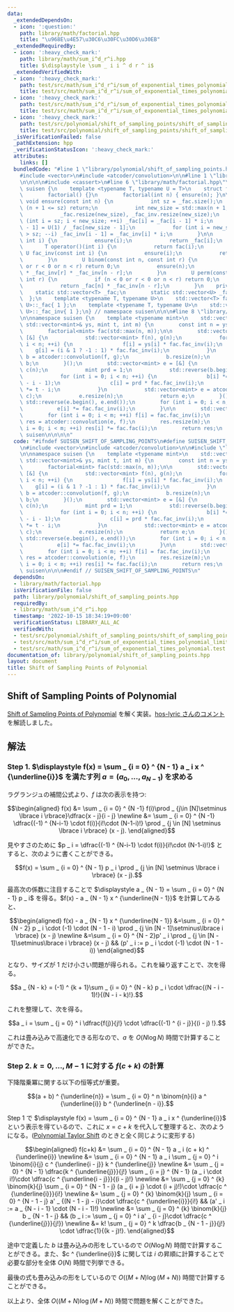 ```yaml
---
data:
  _extendedDependsOn:
  - icon: ':question:'
    path: library/math/factorial.hpp
    title: "\u968E\u4E57\u30C6\u30FC\u30D6\u30EB"
  _extendedRequiredBy:
  - icon: ':heavy_check_mark:'
    path: library/math/sum_i^d_r^i.hpp
    title: $\displaystyle \sum _ i i ^ d r ^ i$
  _extendedVerifiedWith:
  - icon: ':heavy_check_mark:'
    path: test/src/math/sum_i^d_r^i/sum_of_exponential_times_polynomial.test.cpp
    title: test/src/math/sum_i^d_r^i/sum_of_exponential_times_polynomial.test.cpp
  - icon: ':heavy_check_mark:'
    path: test/src/math/sum_i^d_r^i/sum_of_exponential_times_polynomial_limit.test.cpp
    title: test/src/math/sum_i^d_r^i/sum_of_exponential_times_polynomial_limit.test.cpp
  - icon: ':heavy_check_mark:'
    path: test/src/polynomial/shift_of_sampling_points/shift_of_sampling_points_of_polynomial.test.cpp
    title: test/src/polynomial/shift_of_sampling_points/shift_of_sampling_points_of_polynomial.test.cpp
  _isVerificationFailed: false
  _pathExtension: hpp
  _verificationStatusIcon: ':heavy_check_mark:'
  attributes:
    links: []
  bundledCode: "#line 1 \"library/polynomial/shift_of_sampling_points.hpp\"\n\n\n\n\
    #include <vector>\n#include <atcoder/convolution>\n\n#line 1 \"library/math/factorial.hpp\"\
    \n\n\n\n#include <cassert>\n#line 6 \"library/math/factorial.hpp\"\n\nnamespace\
    \ suisen {\n    template <typename T, typename U = T>\n    struct factorial {\n\
    \        factorial() {}\n        factorial(int n) { ensure(n); }\n\n        static\
    \ void ensure(const int n) {\n            int sz = _fac.size();\n            if\
    \ (n + 1 <= sz) return;\n            int new_size = std::max(n + 1, sz * 2);\n\
    \            _fac.resize(new_size), _fac_inv.resize(new_size);\n            for\
    \ (int i = sz; i < new_size; ++i) _fac[i] = _fac[i - 1] * i;\n            _fac_inv[new_size\
    \ - 1] = U(1) / _fac[new_size - 1];\n            for (int i = new_size - 1; i\
    \ > sz; --i) _fac_inv[i - 1] = _fac_inv[i] * i;\n        }\n\n        T fac(const\
    \ int i) {\n            ensure(i);\n            return _fac[i];\n        }\n \
    \       T operator()(int i) {\n            return fac(i);\n        }\n       \
    \ U fac_inv(const int i) {\n            ensure(i);\n            return _fac_inv[i];\n\
    \        }\n        U binom(const int n, const int r) {\n            if (n < 0\
    \ or r < 0 or n < r) return 0;\n            ensure(n);\n            return _fac[n]\
    \ * _fac_inv[r] * _fac_inv[n - r];\n        }\n        U perm(const int n, const\
    \ int r) {\n            if (n < 0 or r < 0 or n < r) return 0;\n            ensure(n);\n\
    \            return _fac[n] * _fac_inv[n - r];\n        }\n    private:\n    \
    \    static std::vector<T> _fac;\n        static std::vector<U> _fac_inv;\n  \
    \  };\n    template <typename T, typename U>\n    std::vector<T> factorial<T,\
    \ U>::_fac{ 1 };\n    template <typename T, typename U>\n    std::vector<U> factorial<T,\
    \ U>::_fac_inv{ 1 };\n} // namespace suisen\n\n\n#line 8 \"library/polynomial/shift_of_sampling_points.hpp\"\
    \n\nnamespace suisen {\n    template <typename mint>\n    std::vector<mint> shift_of_sampling_points(const\
    \ std::vector<mint>& ys, mint t, int m) {\n        const int n = ys.size();\n\
    \        factorial<mint> fac(std::max(n, m));\n\n        std::vector<mint> b =\
    \ [&] {\n            std::vector<mint> f(n), g(n);\n            for (int i = 0;\
    \ i < n; ++i) {\n                f[i] = ys[i] * fac.fac_inv(i);\n            \
    \    g[i] = (i & 1 ? -1 : 1) * fac.fac_inv(i);\n            }\n            std::vector<mint>\
    \ b = atcoder::convolution(f, g);\n            b.resize(n);\n            return\
    \ b;\n        }();\n        std::vector<mint> e = [&] {\n            std::vector<mint>\
    \ c(n);\n            mint prd = 1;\n            std::reverse(b.begin(), b.end());\n\
    \            for (int i = 0; i < n; ++i) {\n                b[i] *= fac.fac(n\
    \ - i - 1);\n                c[i] = prd * fac.fac_inv(i);\n                prd\
    \ *= t - i;\n            }\n            std::vector<mint> e = atcoder::convolution(b,\
    \ c);\n            e.resize(n);\n            return e;\n        }();\n       \
    \ std::reverse(e.begin(), e.end());\n        for (int i = 0; i < n; ++i) {\n \
    \           e[i] *= fac.fac_inv(i);\n        }\n\n        std::vector<mint> f(m);\n\
    \        for (int i = 0; i < m; ++i) f[i] = fac.fac_inv(i);\n        std::vector<mint>\
    \ res = atcoder::convolution(e, f);\n        res.resize(m);\n        for (int\
    \ i = 0; i < m; ++i) res[i] *= fac.fac(i);\n        return res;\n    }\n} // namespace\
    \ suisen\n\n\n\n"
  code: "#ifndef SUISEN_SHIFT_OF_SAMPLING_POINTS\n#define SUISEN_SHIFT_OF_SAMPLING_POINTS\n\
    \n#include <vector>\n#include <atcoder/convolution>\n\n#include \"library/math/factorial.hpp\"\
    \n\nnamespace suisen {\n    template <typename mint>\n    std::vector<mint> shift_of_sampling_points(const\
    \ std::vector<mint>& ys, mint t, int m) {\n        const int n = ys.size();\n\
    \        factorial<mint> fac(std::max(n, m));\n\n        std::vector<mint> b =\
    \ [&] {\n            std::vector<mint> f(n), g(n);\n            for (int i = 0;\
    \ i < n; ++i) {\n                f[i] = ys[i] * fac.fac_inv(i);\n            \
    \    g[i] = (i & 1 ? -1 : 1) * fac.fac_inv(i);\n            }\n            std::vector<mint>\
    \ b = atcoder::convolution(f, g);\n            b.resize(n);\n            return\
    \ b;\n        }();\n        std::vector<mint> e = [&] {\n            std::vector<mint>\
    \ c(n);\n            mint prd = 1;\n            std::reverse(b.begin(), b.end());\n\
    \            for (int i = 0; i < n; ++i) {\n                b[i] *= fac.fac(n\
    \ - i - 1);\n                c[i] = prd * fac.fac_inv(i);\n                prd\
    \ *= t - i;\n            }\n            std::vector<mint> e = atcoder::convolution(b,\
    \ c);\n            e.resize(n);\n            return e;\n        }();\n       \
    \ std::reverse(e.begin(), e.end());\n        for (int i = 0; i < n; ++i) {\n \
    \           e[i] *= fac.fac_inv(i);\n        }\n\n        std::vector<mint> f(m);\n\
    \        for (int i = 0; i < m; ++i) f[i] = fac.fac_inv(i);\n        std::vector<mint>\
    \ res = atcoder::convolution(e, f);\n        res.resize(m);\n        for (int\
    \ i = 0; i < m; ++i) res[i] *= fac.fac(i);\n        return res;\n    }\n} // namespace\
    \ suisen\n\n\n#endif // SUISEN_SHIFT_OF_SAMPLING_POINTS\n"
  dependsOn:
  - library/math/factorial.hpp
  isVerificationFile: false
  path: library/polynomial/shift_of_sampling_points.hpp
  requiredBy:
  - library/math/sum_i^d_r^i.hpp
  timestamp: '2022-10-15 18:34:19+09:00'
  verificationStatus: LIBRARY_ALL_AC
  verifiedWith:
  - test/src/polynomial/shift_of_sampling_points/shift_of_sampling_points_of_polynomial.test.cpp
  - test/src/math/sum_i^d_r^i/sum_of_exponential_times_polynomial_limit.test.cpp
  - test/src/math/sum_i^d_r^i/sum_of_exponential_times_polynomial.test.cpp
documentation_of: library/polynomial/shift_of_sampling_points.hpp
layout: document
title: Shift of Sampling Points of Polynomial
---
```

## Shift of Sampling Points of Polynomial

[Shift of Sampling Points of Polynomial](https://judge.yosupo.jp/problem/shift_of_sampling_points_of_polynomial) を解く実装。[hos-lyric さんのコメント](https://github.com/yosupo06/library-checker-problems/issues/680#issuecomment-879544125) を解読しました。

## 解法

### Step 1. $\displaystyle f(x) = \sum _ {i = 0} ^ {N - 1} a _ i x ^ {\underline{i}}$ を満たす列 $a=(a _ 0,\ldots,a _ {N-1})$ を求める

ラグランジュの補間公式より、$f$ は次の表示を持つ:

$$\begin{aligned}
f(x)
&= \sum _ {i = 0} ^ {N -1} f(i)\prod _ {j\in [N]\setminus \lbrace i \rbrace}\dfrac{x - j}{i - j} \newline
&= \sum _ {i = 0} ^ {N -1} \dfrac{(-1) ^ {N-i-1} \cdot f(i)}{i!\cdot (N-1-i)!} \prod _ {j \in [N] \setminus \lbrace i \rbrace} (x - j).
\end{aligned}$$

見やすさのために $p _ i = \dfrac{(-1) ^ {N-i-1} \cdot f(i)}{i!\cdot (N-1-i)!}$ とすると、次のように書くことができる。

$$f(x) = \sum _ {i = 0} ^ {N - 1} p _ i \prod _ {j \in [N] \setminus \lbrace i \rbrace} (x - j).$$

最高次の係数に注目することで $\displaystyle a _ {N - 1} = \sum _ {i = 0} ^ {N - 1} p _ i$ を得る。$f(x) - a _ {N - 1} x ^ {\underline{N - 1}}$ を計算してみると、

$$\begin{aligned}
f(x) - a _ {N - 1} x ^ {\underline{N - 1}}
&=\sum _ {i = 0} ^ {N - 2} p _ i \cdot (-1) \cdot (N - 1 - i) \prod _ {j \in [N - 1]\setminus\lbrace i \rbrace} (x - j) \newline
&=\sum _ {i = 0} ^ {N - 2}p' _ i \prod _ {j \in [N - 1]\setminus\lbrace i \rbrace} (x - j) && (p' _ i := p _ i \cdot (-1) \cdot (N - 1 - i))
\end{aligned}$$

となり、サイズが $1$ だけ小さい問題が得られる。これを繰り返すことで、次を得る。

$$a _ {N - k} = (-1) ^ {k + 1}\sum _ {i = 0} ^ {N - k} p _ i \cdot \dfrac{(N - i - 1)!}{(N - i - k)!}.$$

これを整理して、次を得る。

$$a _ i = \sum _ {j = 0} ^ i \dfrac{f(j)}{j!} \cdot \dfrac{(-1) ^ {i - j}}{(i - j) !}.$$

これは畳み込みで高速化できる形なので、$a$ を $O(N \log N)$ 時間で計算することができた。

### Step 2. $k = 0, \ldots, M-1$ に対する $f(c + k)$ の計算

下降階乗冪に関する以下の恒等式が重要。

$$(a + b) ^ {\underline{n}} = \sum _ {i = 0} ^ n \binom{n}{i} a ^ {\underline{i}} b ^ {\underline{n - i}}.$$

Step 1 で $\displaystyle f(x) = \sum _ {i = 0} ^ {N - 1} a _ i x ^ {\underline{i}}$ という表示を得ているので、これに $x = c + k$ を代入して整理すると、次のようになる。([Polynomial Taylor Shift](https://judge.yosupo.jp/problem/polynomial_taylor_shift) のときと全く同じように変形する)

$$\begin{aligned}
f(c+k)
&= \sum _ {i = 0} ^ {N - 1} a _ i (c + k) ^ {\underline{i}} \newline
&= \sum _ {i = 0} ^ {N - 1} a _ i \sum _ {j = 0} ^ i \binom{i}{j} c ^ {\underline{i - j}} k ^ {\underline{j}} \newline
&= \sum _ {j = 0} ^ {N - 1} \dfrac{k ^ {\underline{j}}}{j!} \sum _ {i = j} ^ {N - 1} (a _ i \cdot i!)\cdot \dfrac{c ^ {\underline{i - j}}}{(i - j)!} \newline
&= \sum _ {j = 0} ^ {k} \binom{k}{j} \sum _ {i = 0} ^ {N - 1 - j} (a _ {i + j} \cdot (i + j)!)\cdot \dfrac{c ^ {\underline{i}}}{i!} \newline
&= \sum _ {j = 0} ^ {k} \binom{k}{j} \sum _ {i = 0} ^ {N - 1 - j} a' _ {(N - 1 - j) - i}\cdot \dfrac{c ^ {\underline{i}}}{i!} && (a' _ i := a _ {N - i - 1} \cdot (N - i - 1)!) \newline
&= \sum _ {j = 0} ^ {k} \binom{k}{j} b _ {N - 1 - j} && (b _ i := \sum _ {j = 0} ^ i a' _ {i - j}\cdot \dfrac{c ^ {\underline{j}}}{j!}) \newline
&= k! \sum _ {j = 0} ^ k \dfrac{b _ {N - 1 - j}}{j!} \cdot \dfrac{1}{(k - j)!}.
\end{aligned}$$

途中で定義した $b$ は畳み込みの形をしているので $O(N \log N)$ 時間で計算することができる。また、$c ^ {\underline{i}}$ に関しては $i$ の昇順に計算することで必要な部分を全体 $O(N)$ 時間で列挙できる。

最後の式も畳み込みの形をしているので $O((M + N) \log (M + N))$ 時間で計算することができる。

以上より、全体 $O((M + N) \log (M + N))$ 時間で問題を解くことができた。

